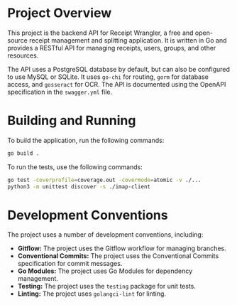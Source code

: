 # Project Overview

This project is the backend API for Receipt Wrangler, a free and open-source receipt management and splitting application. It is written in Go and provides a RESTful API for managing receipts, users, groups, and other resources.

The API uses a PostgreSQL database by default, but can also be configured to use MySQL or SQLite. It uses `go-chi` for routing, `gorm` for database access, and `gosseract` for OCR. The API is documented using the OpenAPI specification in the `swagger.yml` file.

# Building and Running

To build the application, run the following commands:

```bash
go build .
```

To run the tests, use the following commands:

```bash
go test -coverprofile=coverage.out -covermode=atomic -v ./...
python3 -m unittest discover -s ./imap-client
```

# Development Conventions

The project uses a number of development conventions, including:

*   **Gitflow:** The project uses the Gitflow workflow for managing branches.
*   **Conventional Commits:** The project uses the Conventional Commits specification for commit messages.
*   **Go Modules:** The project uses Go Modules for dependency management.
*   **Testing:** The project uses the `testing` package for unit tests.
*   **Linting:** The project uses `golangci-lint` for linting.
